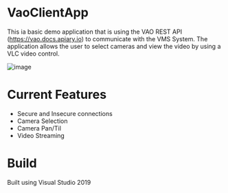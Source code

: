 # VaoClientApp
This ia basic demo application that is using the VAO REST API (https://vao.docs.apiary.io) to communicate with the VMS System. The application allows the user to select cameras and view the video by using a VLC video control.

![image](https://user-images.githubusercontent.com/14876765/183926833-c04a4de7-0645-48f9-aaac-410551fef2dd.png)

# Current Features
- Secure and Insecure connections
- Camera Selection
- Camera Pan/Til
- Video Streaming

# Build
Built using Visual Studio 2019
